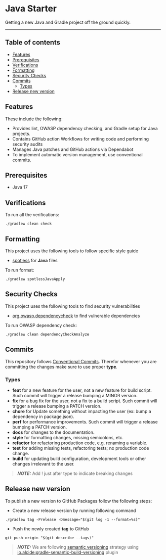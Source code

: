 # Java Starter

Getting a new Java and Gradle project off the ground quickly.

---

## Table of contents

- [Features](#features)
- [Prerequisites](#prerequisites)
- [Verifications](#verifications)
- [Formatting](#formatting)
- [Security Checks](#security-checks)
- [Commits](#commits)
  - [Types](#types)
- [Release new version](#release-new-version)

## Features

These include the following:

- Provides lint, OWASP dependency checking, and Gradle setup for Java projects.
- Contains GitHub action Workflows for writing code and performing security audits
- Manages Java patches and GitHub actions via Dependabot
- To implement automatic version management, use conventional commits.

## Prerequisites

- Java 17

## Verifications

To run all the verifications:

```shell script
./gradlew clean check
```

## Formatting

This project uses the following tools to follow specific style guide

- [spotless](https://github.com/diffplug/spotless) for **Java** files

To run format:

```shell script
./gradlew spotlessJavaApply
```

## Security Checks

This project uses the following tools to find security vulnerabilities

- [org.owasp.dependencycheck](https://plugins.gradle.org/plugin/org.owasp.dependencycheck) to find vulnerable
  dependencies

To run OWASP dependency check:

```shell script
./gradlew clean dependencyCheckAnalyze
```

## Commits

This repository follows [Conventional Commits](https://www.conventionalcommits.org/en/v1.0.0/). Therefor whenever you
are
committing the changes make sure to use proper **type**.

### Types

- **feat** for a new feature for the user, not a new feature for build script. Such commit will trigger a release
  bumping a MINOR version.
- **fix** for a bug fix for the user, not a fix to a build script. Such commit will trigger a release bumping a PATCH
  version.
- **chore** for Update something without impacting the user (ex: bump a dependency in package.json).
- **perf** for performance improvements. Such commit will trigger a release bumping a PATCH version.
- **docs** for changes to the documentation.
- **style** for formatting changes, missing semicolons, etc.
- **refactor** for refactoring production code, e.g. renaming a variable.
- **test** for adding missing tests, refactoring tests; no production code change.
- **build** for updating build configuration, development tools or other changes irrelevant to the user.

> **_NOTE:_** Add ! just after type to indicate breaking changes

## Release new version

To publish a new version to GitHub Packages follow the following steps:

- Create a new release version by running following command

```shell
./gradlew tag -Prelease -Dmessage="$(git log -1 --format=%s)"
```

- Push the newly created **tag** to GitHub

```shell
git push origin "$(git describe --tags)"
```

> **_NOTE:_** We are following [semantic versioning](https://semver.org/) strategy
> using [io.alcide:gradle-semantic-build-versioning](https://github.com/alcideio/gradle-semantic-build-versioning) plugin

